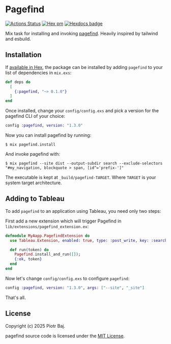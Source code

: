 # Pagefind

[![Actions Status](https://github.com/quexpl/pagefind/workflows/CI/badge.svg)](https://github.com/runhyve/canary/actions?query=workflow%3ACI)
[![Hex pm](https://img.shields.io/hexpm/v/pagefind.svg?style=flat)](https://hex.pm/packages/pagefind)
[![Hexdocs badge](https://img.shields.io/badge/docs-hexdocs-purple)](https://hexdocs.pm/pagefind)

Mix task for installing and invoking [pagefind](https://www.pagefind.app).
Heavily inspired by tailwind and esbuild.

## Installation

If [available in Hex](https://hex.pm/docs/publish), the package can be installed
by adding `pagefind` to your list of dependencies in `mix.exs`:

```elixir
def deps do
  [
    {:pagefind, "~> 0.1.0"}
  ]
end
```

Once installed, change your `config/config.exs` and pick a version for the pagefind CLI of your choice:

```elixir
config :pagefind, version: "1.3.0"
```

Now you can install pagefind by running:

```
$ mix pagefind.install
```

And invoke pagefind with:
```
$ mix pagefind --site dist --output-subdir search --exclude-selectors "#my_navigation, blockquote > span, [id^='prefix-']"
```
The executable is kept at `_build/pagefind-TARGET`. Where `TARGET` is your system target architecture.

## Adding to Tableau

To add `pagefind` to an application using Tableau, you need only two steps:

First add a new extension which will trigger Pagefind in `lib/extensions/pagefind_extension.ex`:

```elixir
defmodule MyAapp.PagefindExtension do
  use Tableau.Extension, enabled: true, type: :post_write, key: :search, priority: 500

  def run(token) do
    Pagefind.install_and_run([]);
    {:ok, token}
  end
end
```

Now let's change `config/config.exs` to configure `pagefind`:

```elixir
config :pagefind, version: "1.3.0", args: ["--site", "_site"]
```

That's all.

## License

Copyright (c) 2025 Piotr Baj.

pagefind source code is licensed under the [MIT License](LICENSE.md).